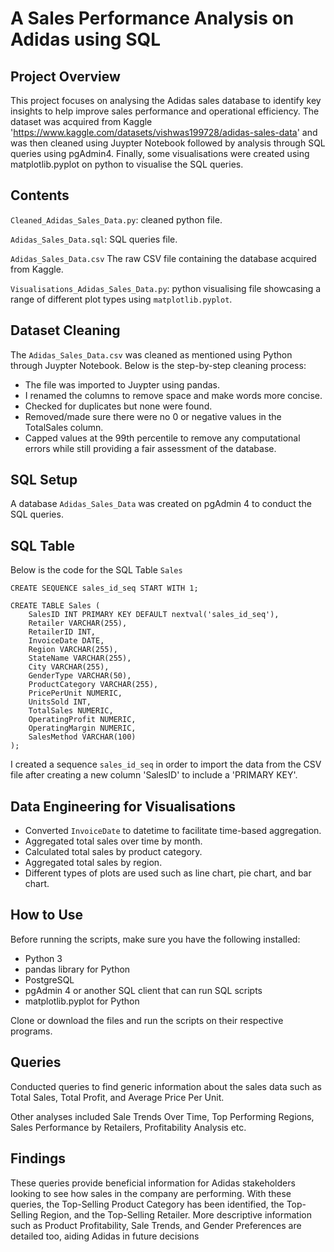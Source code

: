 # A Sales Performance Analysis on Adidas using SQL

## Project Overview 

This project focuses on analysing the Adidas sales database to identify key insights to help improve sales performance and operational efficiency. 
The dataset was acquired from Kaggle 'https://www.kaggle.com/datasets/vishwas199728/adidas-sales-data' and was then cleaned using Juypter Notebook followed by analysis through SQL queries using pgAdmin4. Finally, some visualisations were created using matplotlib.pyplot on python to visualise the SQL queries.

## Contents

`Cleaned_Adidas_Sales_Data.py`: cleaned python file.

`Adidas_Sales_Data.sql`: SQL queries file.

`Adidas_Sales_Data.csv` The raw CSV file containing the database acquired from Kaggle.

`Visualisations_Adidas_Sales_Data.py`: python visualising file showcasing a range of different plot types using `matplotlib.pyplot`.

## Dataset Cleaning

The `Adidas_Sales_Data.csv` was cleaned as mentioned using Python through Juypter Notebook. Below is the step-by-step cleaning process:

- The file was imported to Juypter using pandas.
- I renamed the columns to remove space and make words more concise.
- Checked for duplicates but none were found.
- Removed/made sure there were no 0 or negative values in the TotalSales column.
- Capped values at the 99th percentile to remove any computational errors while still providing a fair assessment of the database.

## SQL Setup

A database `Adidas_Sales_Data` was created on pgAdmin 4 to conduct the SQL queries.

## SQL Table

Below is the code for the SQL Table `Sales`

```
CREATE SEQUENCE sales_id_seq START WITH 1;

CREATE TABLE Sales (
    SalesID INT PRIMARY KEY DEFAULT nextval('sales_id_seq'),
    Retailer VARCHAR(255),
    RetailerID INT,
    InvoiceDate DATE,
    Region VARCHAR(255),
    StateName VARCHAR(255),
    City VARCHAR(255),
    GenderType VARCHAR(50),
    ProductCategory VARCHAR(255),
    PricePerUnit NUMERIC,
    UnitsSold INT,
    TotalSales NUMERIC,
    OperatingProfit NUMERIC,
    OperatingMargin NUMERIC,
    SalesMethod VARCHAR(100)
);
```

I created a sequence `sales_id_seq` in order to import the data from the CSV file after creating a new column 'SalesID' to include a 'PRIMARY KEY'.

## Data Engineering for Visualisations

- Converted `InvoiceDate` to datetime to facilitate time-based aggregation.
- Aggregated total sales over time by month.
- Calculated total sales by product category.
- Aggregated total sales by region.
- Different types of plots are used such as line chart, pie chart, and bar chart.

## How to Use

Before running the scripts, make sure you have the following installed:
- Python 3
- pandas library for Python
- PostgreSQL
- pgAdmin 4 or another SQL client that can run SQL scripts
- matplotlib.pyplot for Python

Clone or download the files and run the scripts on their respective programs.

## Queries

Conducted queries to find generic information about the sales data such as Total Sales, Total Profit, and Average Price Per Unit.

Other analyses included Sale Trends Over Time, Top Performing Regions, Sales Performance by Retailers, Profitability Analysis etc.

## Findings

These queries provide beneficial information for Adidas stakeholders looking to see how sales in the company are performing. With these queries, the Top-Selling Product Category has been identified, the Top-Selling Region, and the Top-Selling Retailer. More descriptive information such as Product Profitability, Sale Trends, and Gender Preferences are detailed too, aiding Adidas in future decisions
